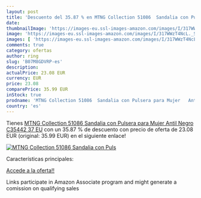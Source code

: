 ```yaml
---
layout: post
title: 'Descuento del 35.87 % en MTNG Collection 51086  Sandalia con Puls'
date: 
thumbnailImage: 'https://images-eu.ssl-images-amazon.com/images/I/317WWzT4NcL._SL200_.jpg'
image: 'https://images-eu.ssl-images-amazon.com/images/I/317WWzT4NcL._SL200_.jpg'
images: [ 'https://images-eu.ssl-images-amazon.com/images/I/317WWzT4NcL._SL200_.jpg' ]
comments: true
category: ofertas
author: ring
slug: 'B07M8GDVRP-es'
description:
actualPrice: 23.08 EUR
currency: EUR
price: 23.08
comparePrice: 35.99 EUR
inStock: true
prodname: 'MTNG Collection 51086  Sandalia con Pulsera para Mujer   Antil Negro C35442   37 EU'
country: 'es'
---
```


Tienes [MTNG Collection 51086  Sandalia con Pulsera para Mujer   Antil Negro C35442   37 EU](https://www.amazon.es/dp/B07M8GDVRP/?tag=tolees-21) con un 35.87 % de descuento con precio de oferta de 23.08 EUR (original: 35.99 EUR) en el siguiente enlace!

[![MTNG Collection 51086  Sandalia con Puls](https://images-eu.ssl-images-amazon.com/images/I/317WWzT4NcL._SL200_.jpg)](https://www.amazon.es/dp/B07M8GDVRP/?tag=tolees-21)

Características principales:


[Accede a la oferta!!](https://www.amazon.es/dp/B07M8GDVRP/?tag=tolees-21)

Links participate in Amazon Associate program and might generate a comission on qualifying sales


